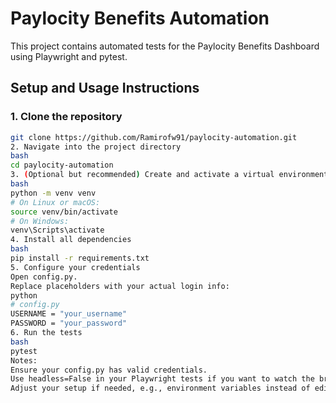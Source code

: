 # Paylocity Benefits Automation

This project contains automated tests for the Paylocity Benefits Dashboard using Playwright and pytest.

## Setup and Usage Instructions

### 1. Clone the repository
```bash
git clone https://github.com/Ramirofw91/paylocity-automation.git
2. Navigate into the project directory
bash
cd paylocity-automation
3. (Optional but recommended) Create and activate a virtual environment
bash
python -m venv venv
# On Linux or macOS:
source venv/bin/activate
# On Windows:
venv\Scripts\activate
4. Install all dependencies
bash
pip install -r requirements.txt
5. Configure your credentials
Open config.py.
Replace placeholders with your actual login info:
python
# config.py
USERNAME = "your_username"
PASSWORD = "your_password"
6. Run the tests
bash
pytest
Notes:
Ensure your config.py has valid credentials.
Use headless=False in your Playwright tests if you want to watch the browser during testing.
Adjust your setup if needed, e.g., environment variables instead of editing config.py.
